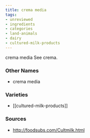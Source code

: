 ```yaml
---
title: crema media
tags:
- unreviewed
- ingredients
- categories
- land-animals
- dairy
- cultured-milk-products
---
```

crema media See crema.

### Other Names

* crema media

### Varieties

* [[cultured-milk-products]]

### Sources
* http://foodsubs.com/Cultmilk.html
